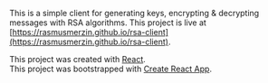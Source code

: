 This is a simple client for generating keys, encrypting & decrypting messages with RSA algorithms.
This project is live at [https://rasmusmerzin.github.io/rsa-client](https://rasmusmerzin.github.io/rsa-client).

This project was created with [React](https://reactjs.org/).  
This project was bootstrapped with [Create React App](https://github.com/facebook/create-react-app).
